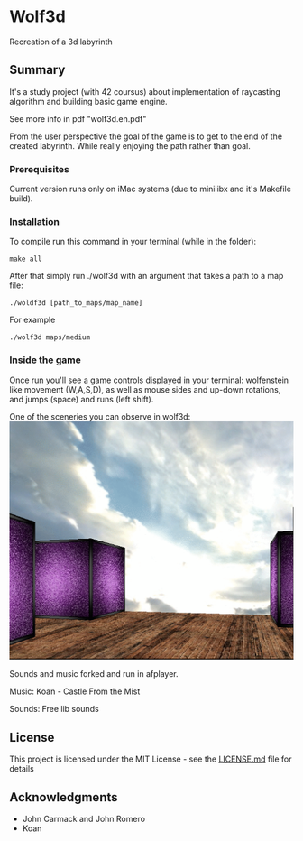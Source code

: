 # Wolf3d
Recreation of a 3d labyrinth

## Summary
It's a study project (with 42 coursus) about implementation of raycasting algorithm and building basic game engine.

See more info in pdf "wolf3d.en.pdf"

From the user perspective the goal of the game is to get to the end of the created labyrinth.
While really enjoying the path rather than goal.

### Prerequisites
Current version runs only on iMac systems (due to minilibx and it's Makefile build).

### Installation

To compile run this command in your terminal (while in the folder):
```
make all
```

After that simply run ./wolf3d with an argument that takes a path to a map file:
```
./woldf3d [path_to_maps/map_name]
```
For example
```
./wolf3d maps/medium
```

### Inside the game

Once run you'll see a game controls displayed in your terminal:
wolfenstein like movement (W,A,S,D), as well as mouse sides and up-down rotations,
and jumps (space) and runs (left shift).

One of the sceneries you can observe in wolf3d:
![alt tag](wolf3d_in_the_sky.png)

Sounds and music forked and run in afplayer.

Music:
Koan - Castle From the Mist

Sounds:
Free lib sounds

## License

This project is licensed under the MIT License - see the [LICENSE.md](LICENSE.md) file for details

## Acknowledgments

* John Carmack and John Romero
* Koan
